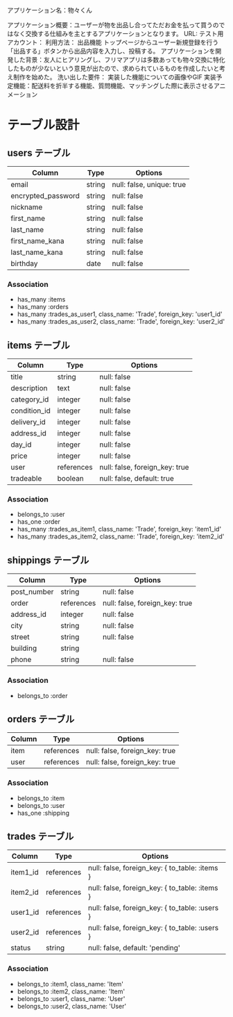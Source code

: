 アプリケーション名：物々くん

アプリケーション概要：ユーザーが物を出品し合ってただお金を払って買うのではなく交換する仕組みを主とするアプリケーションとなります。
URL:
テスト用アカウント：
利用方法：
出品機能
トップページからユーザー新規登録を行う
「出品する」ボタンから出品内容を入力し、投稿する。
アプリケーションを開発した背景：友人にヒアリングし、フリマアプリは多数あっても物々交換に特化したものが少ないという意見が出たので、求められているものを作成したいと考え制作を始めた。
洗い出した要件：
実装した機能についての画像やGIF
実装予定機能：配送料を折半する機能、質問機能、マッチングした際に表示させるアニメーション


# テーブル設計

## users テーブル

| Column             | Type   | Options     |
| ------------------ | ------ | ----------- |
| email              | string | null: false, unique: true |
| encrypted_password | string | null: false |
| nickname           | string | null: false |
| first_name         | string | null: false |
| last_name          | string | null: false |
| first_name_kana    | string | null: false |
| last_name_kana     | string | null: false |
| birthday           | date   | null: false |

### Association

- has_many :items
- has_many :orders
- has_many :trades_as_user1, class_name: 'Trade', foreign_key: 'user1_id'
- has_many :trades_as_user2, class_name: 'Trade', foreign_key: 'user2_id'

## items テーブル

| Column             | Type       | Options        |
| ------------------ | ---------- | -------------- |
| title              | string     | null: false    |
| description        | text       | null: false    |
| category_id        | integer    | null: false    |
| condition_id       | integer    | null: false    |
| delivery_id        | integer    | null: false    |
| address_id         | integer    | null: false    |
| day_id             | integer    | null: false    |
| price              | integer    | null: false    |
| user               | references | null: false, foreign_key: true |
| tradeable          | boolean    | null: false, default: true |

### Association

- belongs_to :user
- has_one :order
- has_many :trades_as_item1, class_name: 'Trade', foreign_key: 'item1_id'
- has_many :trades_as_item2, class_name: 'Trade', foreign_key: 'item2_id'

## shippings テーブル

| Column             | Type       | Options      |
| ------------------ | ---------- | ------------------------------ |
| post_number        | string     | null: false  |
| order              | references | null: false, foreign_key: true |
| address_id         | integer    | null: false  |
| city               | string     | null: false  |
| street             | string     | null: false  |
| building           | string     |              |
| phone              | string     | null: false  |

### Association

- belongs_to :order

## orders テーブル

| Column             | Type       | Options                        |
| ------------------ | ---------- | ------------------------------ |
| item               | references | null: false, foreign_key: true |
| user               | references | null: false, foreign_key: true |

### Association

- belongs_to :item
- belongs_to :user
- has_one :shipping

## trades テーブル

| Column             | Type       | Options                        |
| ------------------ | ---------- | ------------------------------ |
| item1_id           | references | null: false, foreign_key: { to_table: :items } |
| item2_id           | references | null: false, foreign_key: { to_table: :items } |
| user1_id           | references | null: false, foreign_key: { to_table: :users } |
| user2_id           | references | null: false, foreign_key: { to_table: :users } |
| status             | string     | null: false, default: 'pending' |

### Association

- belongs_to :item1, class_name: 'Item'
- belongs_to :item2, class_name: 'Item'
- belongs_to :user1, class_name: 'User'
- belongs_to :user2, class_name: 'User'